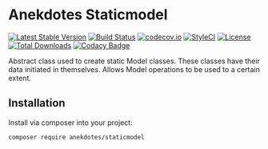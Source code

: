# Anekdotes Staticmodel

[![Latest Stable Version](https://poser.pugx.org/anekdotes/staticmodel/v/stable)](https://packagist.org/packages/anekdotes/staticmodel)
[![Build Status](https://travis-ci.org/anekdotes/staticmodel.svg?branch=master)](https://travis-ci.org/anekdotes/staticmodel)
[![codecov.io](https://codecov.io/gh/anekdotes/staticmodel/coverage.svg)](https://codecov.io/gh/anekdotes/staticmodel?branch=master)
[![StyleCI](https://styleci.io/repos/63600389/shield?style=flat)](https://styleci.io/repos/63600389)
[![License](https://poser.pugx.org/anekdotes/staticmodel/license)](https://packagist.org/packages/anekdotes/staticmodel)
[![Total Downloads](https://poser.pugx.org/anekdotes/staticmodel/downloads)](https://packagist.org/packages/anekdotes/staticmodel)
[![Codacy Badge](https://api.codacy.com/project/badge/Grade/50134febcefe4cc78daf07ca45969728)](https://www.codacy.com/app/Grasseh/staticmodel?utm_source=github.com&amp;utm_medium=referral&amp;utm_content=anekdotes/staticmodel&amp;utm_campaign=Badge_Grade)

Abstract class used to create static Model classes. These classes have their data initiated in themselves. Allows Model operations to be used to a certain extent.

## Installation

Install via composer into your project:

    composer require anekdotes/staticmodel
